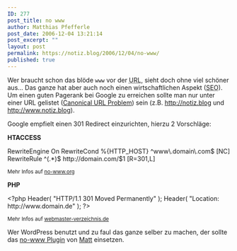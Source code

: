```yaml
---
ID: 277
post_title: no www
author: Matthias Pfefferle
post_date: 2006-12-04 13:21:14
post_excerpt: ""
layout: post
permalink: https://notiz.blog/2006/12/04/no-www/
published: true
---
```

Wer braucht schon das blöde <code>www</code> vor der <acronym title="Uniform Resource Locator">URL</acronym>, sieht doch ohne viel schöner aus...
Das ganze hat aber auch noch einen wirtschaftlichen Aspekt (<acronym title="Search Engine Optimization">SEO</acronym>). Um einen guten Pagerank bei Google zu erreichen sollte man nur unter einer URL gelistet (<a href="http://webmaster-verzeichnis.de/blog/wordpress-no-www/">Canonical URL Problem</a>) sein (z.B. http://notiz.blog und http://www.notiz.blog).

Google empfielt einen 301 Redirect einzurichten, hierzu 2 Vorschläge:

<strong>HTACCESS</strong>
<p class="code">RewriteEngine On
RewriteCond %{HTTP_HOST} ^www\.domain\.com$ [NC]
RewriteRule ^(.*)$ http://domain.com/$1 [R=301,L]</p>
<small>Mehr Infos auf <a href="http://no-www.org">no-www.org</a></small>

<strong>PHP</strong>
<p class="code">&lt;?php
Header( "HTTP/1.1 301 Moved Permanently" );
Header( "Location: http://www.domain.de" );
?&gt;</p>
<small>Mehr Infos auf <a href="http://webmaster-verzeichnis.de/blog/google-canonical-url-problem/">webmaster-verzeichnis.de</a></small>

Wer WordPress benutzt und zu faul das ganze selber zu machen, der sollte das <a href="http://photomatt.net/2006/06/13/wordpress-no-www/">no-www Plugin</a> von <a href="http://photomatt.net/">Matt</a> einsetzen.